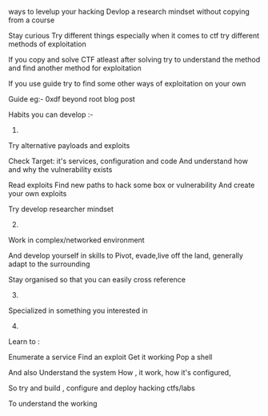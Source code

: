
ways to levelup your hacking
Devlop a research mindset without copying from a course

Stay curious
Try different things especially when it comes to ctf try different methods of exploitation

If you copy and solve CTF atleast after solving try to understand the method and find another method for exploitation

If you use guide try to find some other ways of exploitation on your own 

Guide eg:-
0xdf beyond root blog post





Habits you can develop :-


1)
Try alternative payloads and exploits

Check Target: it's services, configuration and code 
And understand how and why the vulnerability exists

Read exploits
Find new paths to hack some box or vulnerability
And create your own exploits

Try develop researcher mindset 




2)
Work in complex/networked environment 

And develop yourself in skills to
Pivot, evade,live off the land, generally adapt to the surrounding 

Stay organised so that you can easily cross reference

3)
Specialized in something you interested in 



4)
Learn to :

Enumerate a service
Find an exploit Get it working
Pop a shell

And also
Understand the system
How , it work, how it's configured,

So try and build , configure and deploy hacking ctfs/labs

To understand the working
